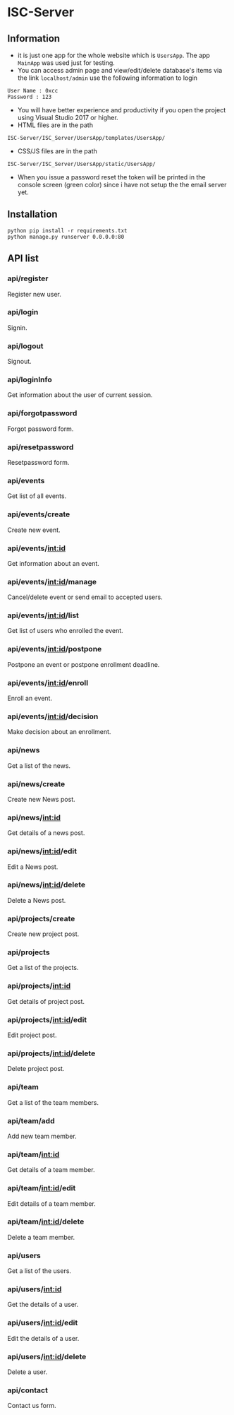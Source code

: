 # ISC-Server

## Information

- it is just one app for the whole website which is `UsersApp`. The app `MainApp` was used just for testing.
- You can access admin page and view/edit/delete database's items via the link `localhost/admin`
use the following information to login
```
User Name : 0xcc
Password : 123
```
- You will have better experience and productivity if you open the project using Visual Studio 2017 or higher.
- HTML files are in the path 
```
ISC-Server/ISC_Server/UsersApp/templates/UsersApp/
```

- CSS/JS files are in the path 
```
ISC-Server/ISC_Server/UsersApp/static/UsersApp/
```
- When you issue a password reset the token will be printed in the console screen (green color) since i have not setup the the email server yet.

## Installation

```
python pip install -r requirements.txt
python manage.py runserver 0.0.0.0:80
```

## API list

### api/register
Register new user.
### api/login
Signin.
### api/logout
Signout.
### api/loginInfo
Get information about the user of current session.
### api/forgotpassword
Forgot password form.
### api/resetpassword
Resetpassword form.
### api/events
Get list of all events.
### api/events/create
Create new event.
### api/events/<int:id>
Get information about an event.
### api/events/<int:id>/manage
Cancel/delete event or send email to accepted users.
### api/events/<int:id>/list
Get list of users who enrolled the event.
### api/events/<int:id>/postpone
Postpone an event or postpone enrollment deadline.
### api/events/<int:id>/enroll
Enroll an event.
### api/events/<int:id>/decision
Make decision about an enrollment.
### api/news
Get a list of the news.
### api/news/create
Create new News post.
### api/news/<int:id>
Get details of a news post.
### api/news/<int:id>/edit
Edit a News post.
### api/news/<int:id>/delete
Delete a News post.
### api/projects/create
Create new project post.
### api/projects
Get a list of the projects.
### api/projects/<int:id>
Get details of project post.
### api/projects/<int:id>/edit
Edit project post.
### api/projects/<int:id>/delete
Delete project post.
### api/team
Get a list of the team members.
### api/team/add
Add new team member.
### api/team/<int:id>
Get details of a team member.
### api/team/<int:id>/edit
Edit details of a team member.
### api/team/<int:id>/delete
Delete a team member.
### api/users
Get a list of the users.
### api/users/<int:id>
Get the details of a user.
### api/users/<int:id>/edit
Edit the details of a user.
### api/users/<int:id>/delete
Delete a user.
### api/contact
Contact us form.


